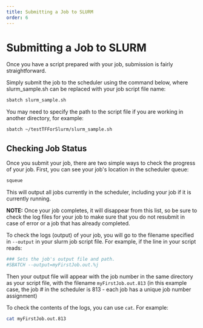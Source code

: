 ```yaml
---
title: Submitting a Job to SLURM
order: 6
---
```

# Submitting a Job to SLURM

Once you have a script prepared with your job, submission is fairly straightforward.

Simply submit the job to the scheduler using the command below, where slurm_sample.sh can be replaced with your job script file name:
```sh
sbatch slurm_sample.sh
```
You may need to specify the path to the script file if you are working in another directory, for example:
```sh
sbatch ~/testTFForSlurm/slurm_sample.sh
```

## Checking Job Status
Once you submit your job, there are two simple ways to check the progress of your job. First, you can see your job's location in the scheduler queue:
```sh
squeue
```
This will output all jobs currently in the scheduler, including your job if it is currently running.

**NOTE:** Once your job completes, it will disappear from this list, so be sure to check the log files for your job to make sure that you do not resubmit in case of error or a job that has already completed.

To check the logs (output) of your job, you will go to the filename specified in `--output` in your slurm job script file. For example, if the line in your script reads:
```sh
### Sets the job's output file and path.
#SBATCH --output=myFirstJob.out.%j
```
Then your output file will appear with the job number in the same directory as your script file, with the filename `myFirstJob.out.813` (in this example case, the job # in the scheduler is 813 - each job has a unique job number assignment)

To check the contents of the logs, you can use `cat`. For example:
```sh
cat myFirstJob.out.813
```